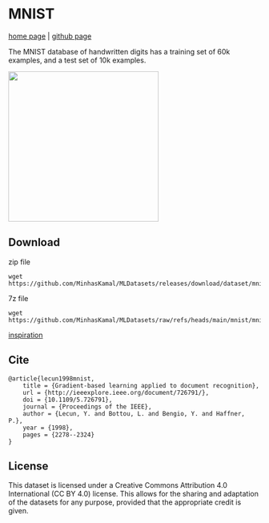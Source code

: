 # MNIST

[home page](https://web.archive.org/web/20070714052731/http://yann.lecun.com/exdb/mnist/) | [github page](https://github.com/cvdfoundation/mnist)

The MNIST database of handwritten digits has a training set of 60k examples, and a test set of 10k examples.

<img src="https://github.com/user-attachments/assets/5d252ace-a294-4d22-92ac-b094d25e554e" width="300">

## Download
zip file
```
wget https://github.com/MinhasKamal/MLDatasets/releases/download/dataset/mnist.zip
```

7z file
```
wget https://github.com/MinhasKamal/MLDatasets/raw/refs/heads/main/mnist/mnist.7z
```

[inspiration](https://github.com/myleott/mnist_png)

## Cite
```
@article{lecun1998mnist,
	title = {Gradient-based learning applied to document recognition},
	url = {http://ieeexplore.ieee.org/document/726791/},
	doi = {10.1109/5.726791},
	journal = {Proceedings of the IEEE},
	author = {Lecun, Y. and Bottou, L. and Bengio, Y. and Haffner, P.},
	year = {1998},
	pages = {2278--2324}
}

```

## License

This dataset is licensed under a Creative Commons Attribution 4.0 International (CC BY 4.0) license. This allows for the sharing and adaptation of the datasets for any purpose, provided that the appropriate credit is given.
